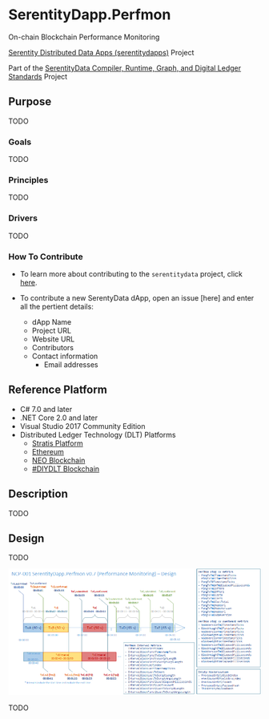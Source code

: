 # SerentityDapp.Perfmon

On-chain Blockchain Performance Monitoring

[Serentity Distributed Data Apps (serentitydapps)](https://github.com/mwherman2000/serentitydapps) Project

Part of the [SerentityData Compiler, Runtime, Graph, and Digital Ledger Standards](https://github.com/mwherman2000/serentitydata) Project

## Purpose

TODO

### Goals

TODO

### Principles

TODO

### Drivers

TODO

### How To Contribute

* To learn more about contributing to the `serentitydata` project, click 
[here](https://github.com/mwherman2000/serentitydata/blob/master/CONTRIBUTE.md).

* To contribute a new SerentyData dApp, open an issue [here] and enter all the pertient details:
    * dApp Name
    * Project URL
    * Website URL
    * Contributors
    * Contact information
        * Email addresses

## Reference Platform

* C# 7.0 and later
* .NET Core 2.0 and later
* Visual Studio 2017 Community Edition
* Distributed Ledger Technology (DLT) Platforms
    * [Stratis Platform](http://www.stratisplatform.com)
    * [Ethereum](https://www.ethereum.org/)
    * [NEO Blockchain](http://neo.org)
    * [#DIYDLT Blockchain](https://www.linkedin.com/feed/update/urn:li:activity:6414282773086949376)

## Description

TODO

## Design
TODO

![Preliminary Design](./images/NCP-001%20SerentityDapp.Perfmon%20v0.7.png)

TODO